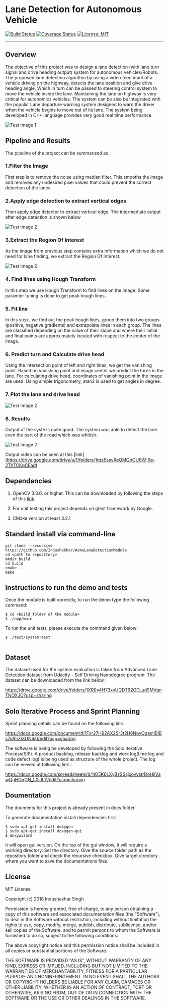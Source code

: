 # Lane Detection for Autonomous Vehicle
[![Build Status](https://travis-ci.org/Indushekhar/AcmeLaneDetectionModule.svg?branch=master)](https://travis-ci.org/Indushekhar/AcmeLaneDetectionModule)
[![Coverage Status](https://coveralls.io/repos/github/Indushekhar/AcmeLaneDetectionModule/badge.svg)](https://coveralls.io/github/Indushekhar/AcmeLaneDetectionModule)
[![License: MIT](https://img.shields.io/badge/License-MIT-yellow.svg)](https://opensource.org/licenses/MIT)



---
## Overview
The objective of this project was to design a lane detection (with lane turn signal and
drive heading output) system for autonomous vehicles/Robots. The proposed lane
detection algorithm by using a video feed input of a vehicle driving on the highway, detects the lane position and give drive heading angle. Which in turn can be
passed to steering control system to move the vehicle inside the lane. Maintaining
the lane on highway is very critical for autonomics vehicles. The system can be also
be integrated with the popular Lane departure warning system designed to warn the
driver when the vehicle begins to move out of its lane. The system being developed
in C++ language provides very good real time performance.

 ![Test Image 1](https://github.com/Indushekhar/AcmeLaneDetectionModule/blob/master/images/ezgif.com-video-to-gif.gif) 

## Pipeline and Results 

The pipeline of the project can be summarized as :

### 1.Filter the Image

First step is to remove the noise using median filter. This smooths the image and removes any undesired pixel values that could prevent the correct detection of the lanes

### 2.Apply edge detection to extract vertical edges

Then apply edge detector to extract vertical edge. The intermediate output after edge detection is shown below

 ![Test Image 2](https://github.com/Indushekhar/AcmeLaneDetectionModule/blob/master/images/edge.png) 


### 3.Extract the Region Of Interest

As the image from previous step contains extra information which we do not need for lane finding, we extract the Region Of Interest.

![Test Image 2](https://github.com/Indushekhar/AcmeLaneDetectionModule/blob/master/images/roi.png) 



### 4. Find lines using Hough Transform

In this step we use Hough Transform to find lines on the image. Some paramter tuning is done to get peak hough lines.


### 5. Fit line
In this step , we find out the peak hough lines, group them into two groups (positive,
negative gradients) and extrapolate lines in each group. The lines are classified depending on the value of their slope and where their initial and final points are approximately located with respect to the center of the image.

### 6. Predict turn and Calculate drive head

Using the intersection point of left and right lines, we get the vanishing point. Based on vanishing point and image center we predict the turns in the lane. For calculating drive head, coordinates of vanishing point in the image are used. Using simple trigonometry, atan2 is used to get angles in degree.

### 7. Plot the lane and drive head

![Test Image 2](https://github.com/Indushekhar/AcmeLaneDetectionModule/blob/master/images/plot_normal.png) 

### 8. Results

Output of the syste is quite good. The system was able to detect the lane even the part of the road which was whitish.

![Test Image 2](https://github.com/Indushekhar/AcmeLaneDetectionModule/blob/master/images/plot.png) 


Output video can be seen at this [link] (https://drive.google.com/drive/u/1/folders/1rqz6ssvReQMQbOU6W-9e-2ThTCKpCEad)


## Dependencies
1. OpenCV 3.3.0. or higher. This can be downloaded by following the steps of this [link](https://www.learnopencv.com/install-opencv3-on-ubuntu/)

2. For unit testing this project depends on gtest framework by Google.

3. CMake version at least 3.2.1


## Standard install via command-line

```
git clone --recursive https://github.com/Indushekhar/AcmeLaneDetectionModule
cd <path to repository>
mkdir build
cd build
cmake ..
make
```
## Instructions to run the demo and tests

Once the module is built correctly, to run the demo type the following command:

```
$ cd <build folder of the module>
$ ./app/main

```

To run the unit tests, please execute the command given below:

```
$ ./test/system-test
 

```


## Dataset
The dataset used for the system evaluation is taken from Advanced Lane Detection dataset from Udacity - Self Driving Nanodegree
program. The dataset can be downloaded from the link below :


https://drive.google.com/drive/folders/1XR0v4H73xvUQDT92OO_ud9MVqnTNOXJO?usp=sharing

## Solo Iterative Process and Sprint Planning

Sprint planning details can be found on the following link.

https://docs.google.com/document/d/1Fxr27H92AX2Sr3t2H6NpyOqamlBIBs7oRIrZiXUN6i0/edit?usp=sharing


The software is being be developed by following the Solo Iterative Process(SIP). A product backlog, release backlog and 
work log(time log and code defect log) is being used as structure of the whole project. The log can be viewed at following link :

https://docs.google.com/spreadsheets/d/1IO5K6LXyBzSSsjxovvstrDoHjlVawQgHOqON_L0iJLY/edit?usp=sharing

## Doumentation

The douments for this project is already present in docs folder.

To generate documentation install dependencies first 

```
$ sudo apt-get install doxygen
$ sudo apt-get install doxygen-gui
$ doxywizard

```
It will open gui version. On the top of the gui window, It will require a working directory. Set the directory. Give the source folder path as the repository folder and check the recursive checkbox. Give target directory where you want to save the documentations files.


## License

MIT License

Copyright (c) 2018 Indushekhar Singh

Permission is hereby granted, free of charge, to any person obtaining a copy
of this software and associated documentation files (the "Software"), to deal
in the Software without restriction, including without limitation the rights
to use, copy, modify, merge, publish, distribute, sublicense, and/or sell
copies of the Software, and to permit persons to whom the Software is
furnished to do so, subject to the following conditions:

The above copyright notice and this permission notice shall be included in all
copies or substantial portions of the Software.

THE SOFTWARE IS PROVIDED "AS IS", WITHOUT WARRANTY OF ANY KIND, EXPRESS OR
IMPLIED, INCLUDING BUT NOT LIMITED TO THE WARRANTIES OF MERCHANTABILITY,
FITNESS FOR A PARTICULAR PURPOSE AND NONINFRINGEMENT. IN NO EVENT SHALL THE
AUTHORS OR COPYRIGHT HOLDERS BE LIABLE FOR ANY CLAIM, DAMAGES OR OTHER
LIABILITY, WHETHER IN AN ACTION OF CONTRACT, TORT OR OTHERWISE, ARISING FROM,
OUT OF OR IN CONNECTION WITH THE SOFTWARE OR THE USE OR OTHER DEALINGS IN THE
SOFTWARE.
